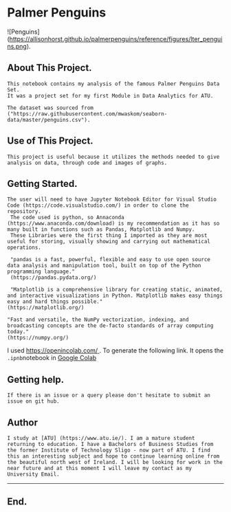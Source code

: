 # Palmer Penguins

 ![Penguins] (https://allisonhorst.github.io/palmerpenguins/reference/figures/lter_penguins.png).

 ## About This Project.
    This notebook contains my analysis of the famous Palmer Penguins Data Set.
    It was a project set for my first Module in Data Analytics for ATU.

    The dataset was sourced from ("https://raw.githubusercontent.com/mwaskom/seaborn-data/master/penguins.csv").

## Use of This Project.
    This project is useful because it utilizes the methods needed to give analysis on data, through code and images of graphs.

## Getting Started.
    The user will need to have Jupyter Notebook Editor for Visual Studio Code (https://code.visualstudio.com/) in order to clone the repository.
     The code used is python, so Annaconda (https://www.anaconda.com/download) is my recommendation as it has so many built in functions such as Pandas, Matplotlib and Numpy. 
     These Libraries were the first thing I imported as they are most useful for storing, visually showing and carrying out mathematical operations.

     "pandas is a fast, powerful, flexible and easy to use open source data analysis and manipulation tool, built on top of the Python programming language."
     (https://pandas.pydata.org/)

     "Matplotlib is a comprehensive library for creating static, animated, and interactive visualizations in Python. Matplotlib makes easy things easy and hard things possible."
    (https://matplotlib.org/)

    "Fast and versatile, the NumPy vectorization, indexing, and broadcasting concepts are the de-facto standards of array computing today."
    (https://numpy.org/)

I used [https://openincolab.com/ ](https://openincolab.com/). To generate the following link.
It opens the ` .ipnb`notebook in [Google Colab](https://colab.research.google.com/)

## Getting help.
    If there is an issue or a query please don't hesitate to submit an issue on git hub.

## Author
    I study at [ATU] (https://www.atu.ie/). I am a mature student returning to education. I have a Bachelors of Business Studies from the former Institute of Technology Sligo - now part of ATU. I find this an interesting subject and hope to continue learning online from the beautiful north west of Ireland. I will be looking for work in the near future and at this moment I will leave my contact as my University Email. 


***
## End.